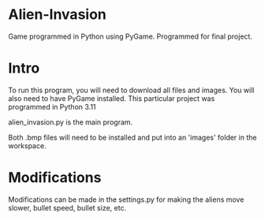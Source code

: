 # Alien-Invasion

Game programmed in Python using PyGame. Programmed for final project.

# Intro

To run this program, you will need to download all files and images. You will also need to have PyGame installed. This particular project was programmed in Python 3.11

alien_invasion.py is the main program.

Both .bmp files will need to be installed and put into an 'images' folder in the workspace.

# Modifications

Modifications can be made in the settings.py for making the aliens move slower, bullet speed, bullet size, etc.
